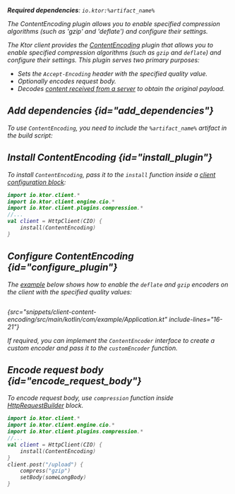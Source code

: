 [//]: # (title: Content encoding)

<var name="artifact_name" value="ktor-client-encoding"/>

<tldr>
<p>
<b>Required dependencies</b>: <code>io.ktor:%artifact_name%</code>
</p>
<var name="example_name" value="client-content-encoding"/>
<include from="lib.topic" element-id="download_example"/>
</tldr>

<link-summary>
The ContentEncoding plugin allows you to enable specified compression algorithms (such as 'gzip' and 'deflate') and configure their settings.
</link-summary>

The Ktor client provides
the [ContentEncoding](https://api.ktor.io/ktor-client/ktor-client-plugins/ktor-client-encoding/io.ktor.client.plugins.compression/-content-encoding)
plugin that allows you to enable specified compression algorithms (such as `gzip` and `deflate`) and configure their
settings. This plugin serves two primary purposes:
* Sets the `Accept-Encoding` header with the specified quality value.
* Optionally encodes request body. 
* Decodes [content received from a server](response.md#body) to obtain the original payload.


## Add dependencies {id="add_dependencies"}
To use `ContentEncoding`, you need to include the `%artifact_name%` artifact in the build script:

<include from="lib.topic" element-id="add_ktor_artifact"/>
<include from="lib.topic" element-id="add_ktor_client_artifact_tip"/>

## Install ContentEncoding {id="install_plugin"}
To install `ContentEncoding`, pass it to the `install` function inside a [client configuration block](create-client.md#configure-client):
```kotlin
import io.ktor.client.*
import io.ktor.client.engine.cio.*
import io.ktor.client.plugins.compression.*
//...
val client = HttpClient(CIO) {
    install(ContentEncoding)
}
```

## Configure ContentEncoding {id="configure_plugin"}
The [example](https://github.com/ktorio/ktor-documentation/tree/%ktor_version%/codeSnippets/snippets/client-content-encoding) below shows how to enable the `deflate` and `gzip` encoders on the client with the specified quality values:

```kotlin
```
{src="snippets/client-content-encoding/src/main/kotlin/com/example/Application.kt" include-lines="16-21"}

If required, you can implement the `ContentEncoder` interface to create a custom encoder and pass it to the `customEncoder` function.

## Encode request body {id="encode_request_body"}
To encode request body, use `compression` function inside [HttpRequestBuilder](https://api.ktor.io/ktor-client/ktor-client-core/io.ktor.client.request/-http-request-builder/index.html) block.
```kotlin
import io.ktor.client.*
import io.ktor.client.engine.cio.*
import io.ktor.client.plugins.compression.*
//...
val client = HttpClient(CIO) {
    install(ContentEncoding)
}
client.post("/upload") {
    compress("gzip")
    setBody(someLongBody)
}
```
